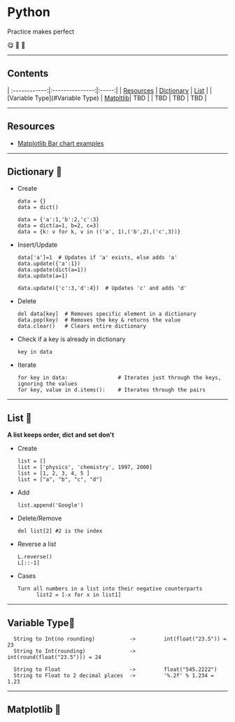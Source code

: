 # Python
Practice makes perfect

:yum: :yellow_heart: :metal:

----
## Contents
| :------------:|:---------------:|:-----:|
| [Resources](#Resources) | [Dictionary](#Dictionary) | [List](#List) |
| [Variable Type](#Variable Type) | [Matpltlib](#Matplotlib)|   TBD |
| TBD  | TBD | TBD |

----
## Resources
* [Matplotlib Bar chart examples](https://pythonspot.com/matplotlib-bar-chart/)

----
## Dictionary  :peach:
* Create

      data = {}                     
      data = dict()

      data = {'a':1,'b':2,'c':3}    
      data = dict(a=1, b=2, c=3)
      data = {k: v for k, v in (('a', 1),('b',2),('c',3))}
     
* Insert/Update

      data['a']=1  # Updates if 'a' exists, else adds 'a'
      data.update({'a':1})
      data.update(dict(a=1))
      data.update(a=1)
   
      data.update({'c':3,'d':4})  # Updates 'c' and adds 'd'
    
* Delete

      del data[key]  # Removes specific element in a dictionary
      data.pop(key)  # Removes the key & returns the value
      data.clear()   # Clears entire dictionary
    
* Check if a key is already in dictionary

      key in data
    
* Iterate

      for key in data:                # Iterates just through the keys, ignoring the values
      for key, value in d.items():    # Iterates through the pairs
   
----
## List :strawberry: 
**A list keeps order, dict and set don't**
* Create

      list = []          
      list = ['physics', 'chemistry', 1997, 2000]
      list = [1, 2, 3, 4, 5 ]
      list = ["a", "b", "c", "d"]
      
* Add

      list.append('Google')
      
* Delete/Remove

      del list[2] #2 is the index
      
* Reverse a list
     
      L.reverse()
      L[::-1]

* Cases

      Turn all numbers in a list into their negative counterparts
            list2 = [-x for x in list1]

----
## Variable Type:pineapple:
      String to Int(no rounding)           ->         int(float("23.5")) = 23
      String to Int(rounding)              ->         int(round(float("23.5"))) = 24

      String to Float                      ->         float("545.2222")
      String to Float to 2 decimal places  ->         '%.2f' % 1.234 = 1.23

----
## Matplotlib :green_apple: